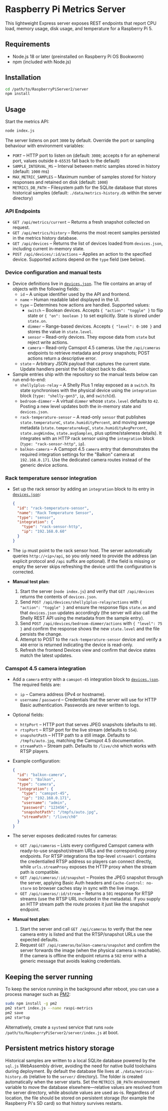 # Raspberry Pi Metrics Server

This lightweight Express server exposes REST endpoints that report CPU load, memory usage, disk usage, and temperature for a Raspberry Pi 5.

## Requirements

- Node.js 18 or later (preinstalled on Raspberry Pi OS Bookworm)
- npm (included with Node.js)

## Installation

```bash
cd /path/to/RaspberryPiServer2/server
npm install
```

## Usage

Start the metrics API:

```bash
node index.js
```

The server listens on port `3000` by default. Override the port or sampling behaviour with environment variables:

- `PORT` – HTTP port to listen on (default: `3000`; accepts `0` for an ephemeral port, values outside `0-65535` fall back to the default)
- `SAMPLE_INTERVAL_MS` – Interval between metric samples stored in history (default: `1000` ms)
- `MAX_METRIC_SAMPLES` – Maximum number of samples stored for history responses and retained on disk (default: `1000`)
- `METRICS_DB_PATH` – Filesystem path for the SQLite database that stores historical samples (default: `./data/metrics-history.db` within the server directory)

### API Endpoints

- `GET /api/metrics/current` – Returns a fresh snapshot collected on request.
- `GET /api/metrics/history` – Returns the most recent samples persisted in the metrics history database.
- `GET /api/devices` – Returns the list of devices loaded from `devices.json`, including current in-memory state.
- `POST /api/devices/:id/actions` – Applies an action to the specified device. Supported actions depend on the `type` field (see below).

### Device configuration and manual tests

- Device definitions live in [`devices.json`](./devices.json). The file contains an array of objects with the following fields:
  - `id` – A unique identifier used by the API and frontend.
  - `name` – Human readable label displayed in the UI.
  - `type` – Determines how actions are handled. Supported values:
    - `switch` – Boolean devices. Accepts `{ "action": "toggle" }` to flip state or `{ "on": boolean }` to set explicitly. State is stored under `state.on`.
    - `dimmer` – Range-based devices. Accepts `{ "level": 0-100 }` and stores the value in `state.level`.
    - `sensor` – Read-only devices. They expose data from `state` but reject write actions.
    - `camera` – Read-only Camspot 4.5 cameras. Use the `/api/cameras` endpoints to retrieve metadata and proxy snapshots; POST actions return a descriptive error.
  - `state` – Arbitrary JSON payload that captures the current state. Update handlers persist the full object back to disk.
- Sample entries ship with the repository so the manual tests below can run end-to-end:
  - `shelly1plus-relay` – A Shelly Plus 1 relay exposed as a `switch`. Its state synchronises with the physical device using the `integration` block (`type: "shelly-gen3"`, `ip`, and `switchId`).
  - `bedroom-dimmer` – A virtual `dimmer` whose `state.level` defaults to `42`. Posting a new level updates both the in-memory state and `devices.json`.
  - `rack-temperature-sensor` – A read-only `sensor` that publishes `state.temperatureC`, `state.humidityPercent`, and moving average metadata (`state.temperatureAvgC`, `state.humidityAvgPercent`, `state.avgWindow`, `state.avgSamples`, plus uptime/staleness details). It integrates with an HTTP rack sensor using the `integration` block (`type: "rack-sensor-http"`, `ip`).
  - `balkon-camera` – A Camspot 4.5 `camera` entry that demonstrates the required integration settings for the "Balkon" camera at `192.168.0.171`. Use the dedicated camera routes instead of the generic device actions.

### Rack temperature sensor integration

- Set up the rack sensor by adding an `integration` block to its entry in [`devices.json`](./devices.json):

  ```json
  {
    "id": "rack-temperature-sensor",
    "name": "Rack Temperature Sensor",
    "type": "sensor",
    "integration": {
      "type": "rack-sensor-http",
      "ip": "192.168.0.60"
    }
  }
  ```

- The `ip` must point to the rack sensor host. The server automatically queries `http://<ip>/api`, so you only need to provide the address (an explicit protocol and `/api` suffix are optional). If the field is missing or empty the server skips refreshing the device until the configuration is corrected.
- **Manual test plan:**
  1. Start the server (`node index.js`) and verify that `GET /api/devices` returns the contents of `devices.json`.
  2. Send `POST /api/devices/shelly1plus-relay/actions` with `{ "action": "toggle" }` and ensure the response flips `state.on` and that `devices.json` updates accordingly (the server will also call the Shelly REST API using the metadata from the sample entry).
  3. Send `POST /api/devices/bedroom-dimmer/actions` with `{ "level": 75 }` and confirm the response shows the new `state.level` and the file persists the change.
  4. Attempt to POST to the `rack-temperature-sensor` device and verify a `400` error is returned indicating the device is read-only.
  5. Refresh the frontend Devices view and confirm that device states match the latest updates.

### Camspot 4.5 camera integration

- Add a `camera` entry with a `camspot-45` integration block to [`devices.json`](./devices.json). The required fields are:
  - `ip` – Camera address (IPv4 or hostname).
  - `username` / `password` – Credentials that the server will use for HTTP Basic authentication. Passwords are never written to logs.
- Optional fields:
  - `httpPort` – HTTP port that serves JPEG snapshots (defaults to `80`).
  - `rtspPort` – RTSP port for the live stream (defaults to `554`).
  - `snapshotPath` – HTTP path to a still image. Defaults to `/tmpfs/auto.jpg`, matching the Camspot 4.5 documentation.
  - `streamPath` – Stream path. Defaults to `/live/ch0` which works with RTSP players.
- Example configuration:

  ```json
  {
    "id": "balkon-camera",
    "name": "Balkon",
    "type": "camera",
    "integration": {
      "type": "camspot-45",
      "ip": "192.168.0.171",
      "username": "admin",
      "password": "123456",
      "snapshotPath": "/tmpfs/auto.jpg",
      "streamPath": "/live/ch0"
    }
  }
  ```

- The server exposes dedicated routes for cameras:
  - `GET /api/cameras` – Lists every configured Camspot camera with ready-to-use snapshot/stream URLs and the corresponding proxy endpoints. For RTSP integrations the top-level `streamUrl` contains the credentialled RTSP address so players can connect directly, while `urls.streamProxy` exposes the HTTP proxy when the stream path is compatible.
  - `GET /api/cameras/:id/snapshot` – Proxies the JPEG snapshot through the server, applying Basic Auth headers and `Cache-Control: no-store` so browser caches stay in sync with the live image.
  - `GET /api/cameras/:id/stream` – Returns a `501` response for RTSP streams (use the RTSP URL included in the metadata). If you supply an HTTP stream path the route proxies it just like the snapshot endpoint.

- **Manual test plan:**
  1. Start the server and call `GET /api/cameras` to verify that the new camera entry is listed and that the RTSP/snapshot URLs use the expected defaults.
  2. Request `GET /api/cameras/balkon-camera/snapshot` and confirm the server forwards the image (when the physical camera is reachable). If the camera is offline the endpoint returns a `502` error with a generic message that avoids leaking credentials.

## Keeping the server running

To keep the service running in the background after reboot, you can use a process manager such as [PM2](https://pm2.keymetrics.io/):

```bash
sudo npm install -g pm2
pm2 start index.js --name raspi-metrics
pm2 save
pm2 startup
```

Alternatively, create a `systemd` service that runs `node /path/to/RaspberryPiServer2/server/index.js` at boot.

## Persistent metrics history storage

Historical samples are written to a local SQLite database powered by the `sql.js` WebAssembly driver, avoiding the need for
native build toolchains during deployment. By default the database file lives at `./data/metrics-history.db` (relative to the
`server/` directory). The folder is created automatically when the server starts. Set the `METRICS_DB_PATH` environment
variable to move the database elsewhere—relative values are resolved from the server directory, while absolute values are used
as-is. Regardless of location, the file should be stored on persistent storage (for example the Raspberry Pi's SD card) so that
history survives restarts.
